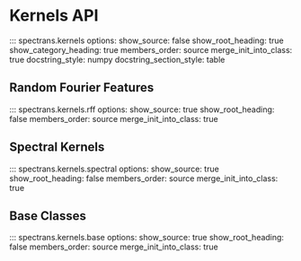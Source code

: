 # Kernels API

::: spectrans.kernels
    options:
      show_source: false
      show_root_heading: true
      show_category_heading: true
      members_order: source
      merge_init_into_class: true
      docstring_style: numpy
      docstring_section_style: table

## Random Fourier Features

::: spectrans.kernels.rff
    options:
      show_source: true
      show_root_heading: false
      members_order: source
      merge_init_into_class: true

## Spectral Kernels

::: spectrans.kernels.spectral
    options:
      show_source: true
      show_root_heading: false
      members_order: source
      merge_init_into_class: true

## Base Classes

::: spectrans.kernels.base
    options:
      show_source: true
      show_root_heading: false
      members_order: source
      merge_init_into_class: true